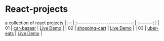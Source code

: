 # React-projects
a collection of react projects
| :-: | :----------------------------: | :-------: |
| 01  | [car-bazaar](https://github.com/haman1/React-projects/tree/main/car-bazaar) | [Live Demo](https://carbazaar.netlify.app/) |
| 02  | [shopping-cart](https://github.com/haman1/React-projects/tree/main/cart) | [Live Demo](https://carrttt.netlify.app/) |
| 03  | [uber-eats](https://github.com/haman1/React-projects/tree/main/uber-eats) | [Live Demo](https://eats.netlify.app/) |
